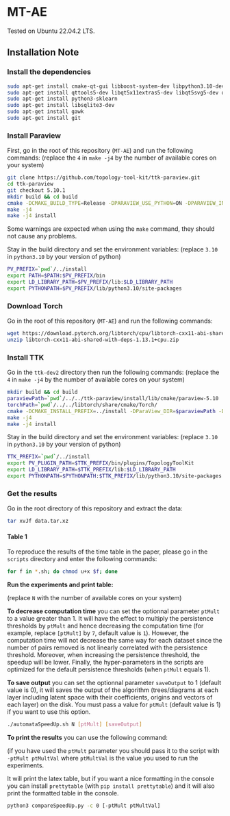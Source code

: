 # MT-AE

Tested on Ubuntu 22.04.2 LTS.

## Installation Note

### Install the dependencies

```bash
sudo apt-get install cmake-qt-gui libboost-system-dev libpython3.10-dev libxt-dev libxcursor-dev libopengl-dev
sudo apt-get install qttools5-dev libqt5x11extras5-dev libqt5svg5-dev qtxmlpatterns5-dev-tools 
sudo apt-get install python3-sklearn 
sudo apt-get install libsqlite3-dev 
sudo apt-get install gawk
sudo apt-get install git
```

### Install Paraview

First, go in the root of this repository (`MT-AE`) and run the following commands:
(replace the `4` in `make -j4` by the number of available cores on your system)

```bash
git clone https://github.com/topology-tool-kit/ttk-paraview.git
cd ttk-paraview
git checkout 5.10.1
mkdir build && cd build
cmake -DCMAKE_BUILD_TYPE=Release -DPARAVIEW_USE_PYTHON=ON -DPARAVIEW_INSTALL_DEVELOPMENT_FILES=ON -DCMAKE_INSTALL_PREFIX=../install ..
make -j4
make -j4 install
```

Some warnings are expected when using the `make` command, they should not cause any problems.

Stay in the build directory and set the environment variables:
(replace `3.10` in `python3.10` by your version of python)

```bash
PV_PREFIX=`pwd`/../install
export PATH=$PATH:$PV_PREFIX/bin
export LD_LIBRARY_PATH=$PV_PREFIX/lib:$LD_LIBRARY_PATH
export PYTHONPATH=$PV_PREFIX/lib/python3.10/site-packages
```

### Download Torch

Go in the root of this repository (`MT-AE`) and run the following commands:

```bash
wget https://download.pytorch.org/libtorch/cpu/libtorch-cxx11-abi-shared-with-deps-1.13.1%2Bcpu.zip
unzip libtorch-cxx11-abi-shared-with-deps-1.13.1+cpu.zip
```

### Install TTK

Go in the `ttk-dev2` directory then run the following commands:
(replace the `4` in `make -j4` by the number of available cores on your system)

```bash
mkdir build && cd build
paraviewPath=`pwd`/../../ttk-paraview/install/lib/cmake/paraview-5.10
torchPath=`pwd`/../../libtorch/share/cmake/Torch/
cmake -DCMAKE_INSTALL_PREFIX=../install -DParaView_DIR=$paraviewPath -DTorch_DIR=$torchPath ..
make -j4
make -j4 install
```

Stay in the build directory and set the environment variables:
(replace `3.10` in `python3.10` by your version of python)

```bash
TTK_PREFIX=`pwd`/../install
export PV_PLUGIN_PATH=$TTK_PREFIX/bin/plugins/TopologyToolKit
export LD_LIBRARY_PATH=$TTK_PREFIX/lib:$LD_LIBRARY_PATH
export PYTHONPATH=$PYTHONPATH:$TTK_PREFIX/lib/python3.10/site-packages
```

### Get the results

Go in the root directory of this repository and extract the data:

```bash
tar xvJf data.tar.xz
```

#### Table 1

To reproduce the results of the time table in the paper, please go in the `scripts` directory and enter the following commands:

```bash
for f in *.sh; do chmod u+x $f; done
```

**Run the experiments and print table:**

(replace `N` with the number of available cores on your system)

**To decrease computation time** you can set the optionnal parameter `ptMult` to a value greater than 1. It will have the effect to multiply the persistence thresholds by `ptMult` and hence decreasing the computation time (for example, replace `[ptMult]` by `7`, default value is `1`). However, the computation time will not decrease the same way for each dataset since the number of pairs removed is not linearly correlated with the persistence threshold. Moreover, when increasing the persistence threshold, the speedup will be lower. Finally, the hyper-parameters in the scripts are optimized for the default persistence thresholds (when `ptMult` equals 1).

**To save output** you can set the optionnal parameter `saveOutput` to 1 (default value is 0), it will saves the output of the algorithm (trees/diagrams at each layer including latent space with their coefficients, origins and vectors of each layer) on the disk. You must pass a value for `ptMult` (default value is 1) if you want to use this option.

```bash
./automataSpeedUp.sh N [ptMult] [saveOutput]
```

**To print the results** you can use the following command: 

(if you have used the `ptMult` parameter you should pass it to the script with `-ptMult ptMultVal` where `ptMultVal` is the value you used to run the experiments.

It will print the latex table, but if you want a nice formatting in the console you can install `prettytable` (with `pip install prettytable`) and it will also print the formatted table in the console.

```bash
python3 compareSpeedUp.py -c 0 [-ptMult ptMultVal]
```
